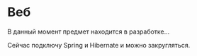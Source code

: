 # Веб
В данный момент предмет находится в разработке...

Сейчас подключу Spring и Hibernate и можно закругляться.